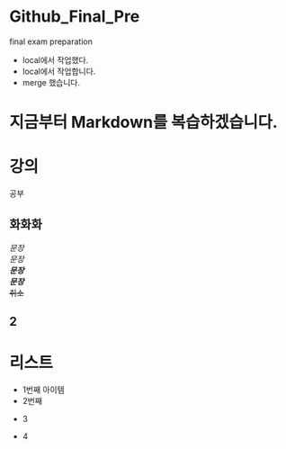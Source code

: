 # Github_Final_Pre
final exam preparation

- local에서 작업했다.
- local에서 작업합니다. 
- merge 했습니다.

# 지금부터 Markdown를 복습하겠습니다.  

강의  
=========  
공부  

화화화  
---------

*문장*  
_문장_  
**_문장_**  
***문장***  
~~취소~~  

## 2

# 리스트  
- 1번째 아이템  
- 2번째  
+ 3  
* 4  
